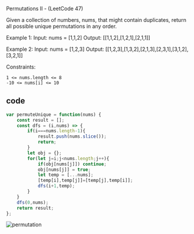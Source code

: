 Permutations II - (LeetCode 47)

Given a collection of numbers, nums, that might contain duplicates, return all possible unique permutations in any order.

Example 1:
Input: nums = [1,1,2]
Output: [[1,1,2],[1,2,1],[2,1,1]]

Example 2:
Input: nums = [1,2,3]
Output: [[1,2,3],[1,3,2],[2,1,3],[2,3,1],[3,1,2],[3,2,1]]

Constraints:
```
1 <= nums.length <= 8
-10 <= nums[i] <= 10
```
## code

```javascript
var permuteUnique = function(nums) {
    const result = [];
    const dfs = (i,nums) => {
        if(i===nums.length-1){
            result.push(nums.slice());
            return;
        }
        let obj = {};
        for(let j=i;j<nums.length;j++){
            if(obj[nums[j]]) continue;
            obj[nums[j]] = true;
            let temp = [...nums];
            [temp[i],temp[j]]=[temp[j],temp[i]];
            dfs(i+1,temp);
        }
    }  
    dfs(0,nums);
    return result;
};
```

![permutation](https://user-images.githubusercontent.com/96117746/220411181-57d5ad3d-6639-48c3-86d7-19c0f1f00359.png)

